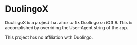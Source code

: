 # DuolingoX

DuolingoX is a project that aims to fix Duolingo on iOS 9.  This is accomplished by overriding the User-Agent string of the app.

This project has no affiliation with Duolingo.

